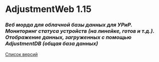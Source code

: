 # AdjustmentWeb 1.15    
### <i>Веб морда для облачной базы данных для УРиР. Мониторинг статуса устройств (на линейке, готов и т.д.). Отображение данных, загруженных с помощью AdjustmentDB (общая база данных)</i> 

[Список версий](./VERSION.md)


[comment]: <> (![alt tag]&#40;fon.png&#41;)
